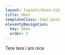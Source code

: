 ```yaml
---
layout: layouts/base.njk
title: Ubes
templateClass: tmpl-post
eleventyNavigation:
  key: Ubes
  order: 3
---
```


Tere tere i am nice
